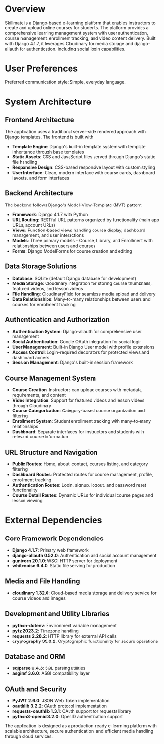 # Overview

Skillmate is a Django-based e-learning platform that enables instructors to create and upload online courses for students. The platform provides a comprehensive learning management system with user authentication, course management, enrollment tracking, and video content delivery. Built with Django 4.1.7, it leverages Cloudinary for media storage and django-allauth for authentication, including social login capabilities.

# User Preferences

Preferred communication style: Simple, everyday language.

# System Architecture

## Frontend Architecture
The application uses a traditional server-side rendered approach with Django templates. The frontend is built with:
- **Template Engine**: Django's built-in template system with template inheritance through base templates
- **Static Assets**: CSS and JavaScript files served through Django's static file handling
- **Responsive Design**: CSS-based responsive layout with custom styling
- **User Interface**: Clean, modern interface with course cards, dashboard layouts, and form interfaces

## Backend Architecture
The backend follows Django's Model-View-Template (MVT) pattern:
- **Framework**: Django 4.1.7 with Python
- **URL Routing**: RESTful URL patterns organized by functionality (main app URLs, account URLs)
- **Views**: Function-based views handling course display, dashboard management, and user interactions
- **Models**: Three primary models - Course, Library, and Enrollment with relationships between users and courses
- **Forms**: Django ModelForms for course creation and editing

## Data Storage Solutions
- **Database**: SQLite (default Django database for development)
- **Media Storage**: Cloudinary integration for storing course thumbnails, featured videos, and lesson videos
- **File Handling**: CloudinaryField for seamless media upload and delivery
- **Data Relationships**: Many-to-many relationships between users and courses for enrollment tracking

## Authentication and Authorization
- **Authentication System**: Django-allauth for comprehensive user management
- **Social Authentication**: Google OAuth integration for social login
- **User Management**: Built-in Django User model with profile extensions
- **Access Control**: Login-required decorators for protected views and dashboard access
- **Session Management**: Django's built-in session framework

## Course Management System
- **Course Creation**: Instructors can upload courses with metadata, requirements, and content
- **Video Integration**: Support for featured videos and lesson videos through Cloudinary
- **Course Categorization**: Category-based course organization and filtering
- **Enrollment System**: Student enrollment tracking with many-to-many relationships
- **Dashboard**: Separate interfaces for instructors and students with relevant course information

## URL Structure and Navigation
- **Public Routes**: Home, about, contact, courses listing, and category filtering
- **Dashboard Routes**: Protected routes for course management, profile, enrollment tracking
- **Authentication Routes**: Login, signup, logout, and password reset functionality
- **Course Detail Routes**: Dynamic URLs for individual course pages and lesson viewing

# External Dependencies

## Core Framework Dependencies
- **Django 4.1.7**: Primary web framework
- **django-allauth 0.52.0**: Authentication and social account management
- **gunicorn 20.1.0**: WSGI HTTP server for deployment
- **whitenoise 6.4.0**: Static file serving for production

## Media and File Handling
- **cloudinary 1.32.0**: Cloud-based media storage and delivery service for course videos and images

## Development and Utility Libraries
- **python-dotenv**: Environment variable management
- **pytz 2023.2**: Timezone handling
- **requests 2.28.2**: HTTP library for external API calls
- **cryptography 39.0.2**: Cryptographic functionality for secure operations

## Database and ORM
- **sqlparse 0.4.3**: SQL parsing utilities
- **asgiref 3.6.0**: ASGI compatibility layer

## OAuth and Security
- **PyJWT 2.6.0**: JSON Web Token implementation
- **oauthlib 3.2.2**: OAuth protocol implementation
- **requests-oauthlib 1.3.1**: OAuth support for requests library
- **python3-openid 3.2.0**: OpenID authentication support

The application is designed as a production-ready e-learning platform with scalable architecture, secure authentication, and efficient media handling through cloud services.